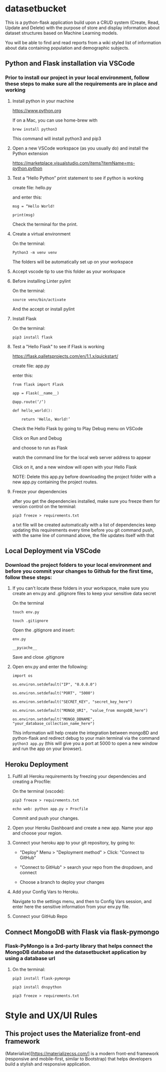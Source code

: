 # datasetbucket

This is a python-flask application build upon a CRUD system (Create, Read, Update and Delete) 
with the purpose of store and display information about dataset structures based on Machine Learning models.

You will be able to find and read reports from a wiki styled list of information 
about data containing population and demographic subjects.

## Python and Flask installation via VSCode

### Prior to install our project in your local environment, follow these steps to make sure all the requirements are in place and working

1. Install python in your machine

    https://www.python.org

    If on a Mac, you can use home-brew with 

    `brew install python3`

    This command will install python3 and pip3

2. Open a new VSCode workspace (as you usually do) and install the Python extension

    https://marketplace.visualstudio.com/items?itemName=ms-python.python

3. Test a “Hello Python” print statement to see if python is working

    create file: hello.py

    and enter this:

    `msg = “Hello World!`

    `print(msg)`

    Check the terminal for the print.

4. Create a virtual environment

    On the terminal:

    `Python3 -m venv venv`

    The folders will be automatically set up on your workspace

5. Accept vscode tip to use this folder as your workspace

6. Before installing Linter pylint

    On the terminal:

    ` source venv/bin/activate `

    And the accept or install pylint

7. Install Flask

    On the terminal:

    ` pip3 install flask `

8. Test a "Hello Flask" to see if Flask is working

    https://flask.palletsprojects.com/en/1.1.x/quickstart/

    create file: app.py

    enter this:

    `from flask import Flask`

    `app = Flask(__name__)`


    `@app.route(‘/‘)`

    `def hello_world():`

    `    return 'Hello, World!’`

    Check the Hello Flask by going to Play Debug menu on VSCode

    Click on Run and Debug

    and choose to run as Flask

    watch the command line for the local web server address to appear

    Click on it, and a new window will open with your Hello Flask

    NOTE: Delete this app.py before downloading the project folder with a new app.py containing the project routes.

9. Freeze your dependencies

    after you get the dependencies installed, make sure you freeze them for version control 
    on the terminal:

    `pip3 freeze > requirements.txt`

    a txt file will be created automatically with a list of dependencies
    keep updating this requirements every time before you git command push, with the same line of command above, the file updates itself with that
## Local Deployment via VSCode
### Download the project folders to your local environment and before you commit your changes to Github for the first time, follow these steps:

1. If you can't locate these folders in your workspace, make sure you create an env.py and .gitignore files to keep your sensitive data secret

    On the terminal

    `touch env.py`

    `touch .gitignore`

    Open the .gitignore and insert:

    `env.py`

    `__pycache__`

    Save and close .gitignore

2. Open env.py and enter the following:

    `import os`

    `os.environ.setdefault("IP", "0.0.0.0")`

    `os.environ.setdefault("PORT", "5000")`

    `os.environ.setdefault("SECRET_KEY", "secret_key_here")`

    `os.environ.setdefault("MONGO_URI", "value_from mongoDB_here")`

    `os.environ.setdefault("MONGO_DBNAME", "your_database_collection_name_here")`

    This information will help create the integration between mongoBD and python-flask and redirect debug to your main terminal via the command `python3 app.py` (this will give you a port at 5000 to open a new window and run the app on your browser).

## Heroku Deployment

1. Fulfil all Heroku requirements by freezing your dependencies and creating a Procfile:

    On the terminal (vscode):

    `pip3 freeze > requirements.txt`

    `echo web: python app.py > Procfile`

    Commit and push your changes.

2. Open your Heroku Dashboard and create a new app. Name your app and choose your region.

3. Connect your heroku app to your git repository, by going to:

    - "Deploy" Menu > "Deployment method" > Click: "Connect to GitHub"

    - "Connect to GitHub" > search your repo from the dropdown, and connect

    - Choose a branch to deploy your changes

4. Add your Config Vars to Heroku.

    Navigate to the settings menu, and then to Config Vars session, and enter here the sensitive information from your env.py file.

5. Connect your GitHub Repo

## Connect MongoDB with Flask via flask-pymongo

### Flask-PyMongo is a 3rd-party library that helps connect the MongoDB database and the datasetbucket application by using a database url

1. On the terminal:

    `pip3 install flask-pymongo`

    `pip3 install dnspython`

    `pip3 freeze > requirements.txt`

# Style and UX/UI Rules

## This project uses the Materialize front-end framework

(Materialize)[https://materializecss.com/] is a modern front-end framework (responsive and mobile-first, similar to Bootstrap) that helps developers build a stylish and responsive application.